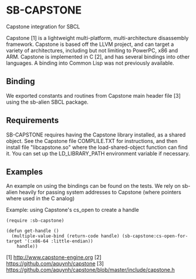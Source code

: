 SB-CAPSTONE
=======
Capstone integration for SBCL

Capstone [1] is a lightweight multi-platform, multi-architecture disassembly framework.
Capstone is based off the LLVM project, and can target a variety of architectures, including but not limiting to
PowerPC, x86 and ARM.
Capstone is implemented in C [2], and has several bindings into other languages.
A binding into Common Lisp was not previously available.

Binding
--------

We exported constants and routines from Capstone main header file [3] using the sb-alien SBCL package.

Requirements
--------

SB-CAPSTONE requires having the Capstone library installed, as a shared object.
See the Capstone file COMPLILE.TXT for instructions, and then install file "libcapstone.so" where the
load-shared-object function can find it.
You can set up the LD_LIBRARY_PATH environment variable if necessary.

Examples
--------

An example on using the bindings can be found on the tests. We rely on sb-alien heavily for passing system addresses to Capstone (where pointers where used in the C analog)

Example: using Capstone's cs_open to create a handle

    (require :sb-capstone)

    (defun get-handle ()
      (multiple-value-bind (return-code handle) (sb-capstone:cs-open-for-target '(:x86-64 :little-endian))
        handle))



[1] http://www.capstone-engine.org
[2] https://github.com/aquynh/capstone
[3] https://github.com/aquynh/capstone/blob/master/include/capstone.h
